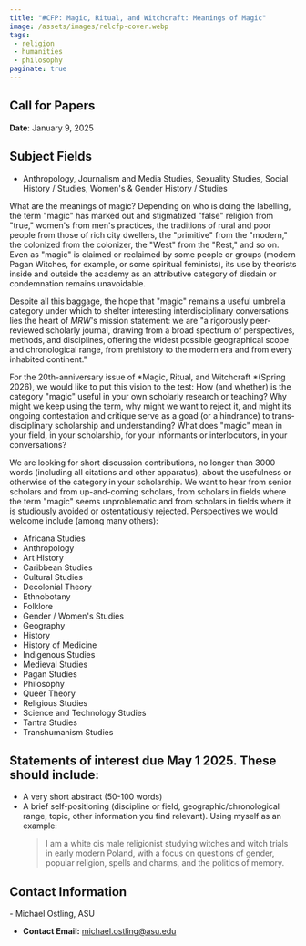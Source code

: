 ```yaml
---
title: "#CFP: Magic, Ritual, and Witchcraft: Meanings of Magic"
image: /assets/images/relcfp-cover.webp
tags:
 - religion
 - humanities
 - philosophy
paginate: true 
---
```

## Call for Papers

**Date**: January 9, 2025

## Subject Fields
- Anthropology, Journalism and Media Studies, Sexuality Studies, Social History \/ Studies, Women's & Gender History \/ Studies

What are the meanings of magic? Depending on who is doing the labelling, the term "magic" has marked out and stigmatized "false" religion from "true," women's from men's practices, the traditions of rural and poor people from those of rich city dwellers, the "primitive" from the "modern," the colonized from the colonizer, the "West" from the "Rest," and so on. Even as "magic" is claimed or reclaimed by some people or groups (modern Pagan Witches, for example, or some spiritual feminists), its use by theorists inside and outside the academy as an attributive category of disdain or condemnation remains unavoidable. 

Despite all this baggage, the hope that "magic" remains a useful umbrella category under which to shelter interesting interdisciplinary conversations lies the heart of *MRW*'s mission statement: we are "a rigorously peer-reviewed scholarly journal, drawing from a broad spectrum of perspectives, methods, and disciplines, offering the widest possible geographical scope and chronological range, from prehistory to the modern era and from every inhabited continent."

For the 20th-anniversary issue of *Magic, Ritual, and Witchcraft *(Spring 2026), we would like to put this vision to the test: How (and whether) is the category "magic" useful in your own scholarly research or teaching? Why might we keep using the term, why might we want to reject it, and might its ongoing contestation and critique serve as a goad (or a hindrance) to trans-disciplinary scholarship and understanding? What does "magic" mean in your field, in your scholarship, for your informants or interlocutors, in your conversations?

We are looking for short discussion contributions, no longer than 3000 words (including all citations and other apparatus), about the usefulness or otherwise of the category in your scholarship. We want to hear from senior scholars and from up-and-coming scholars, from scholars in fields where the term "magic" seems unproblematic and from scholars in fields where it is studiously avoided or ostentatiously rejected. Perspectives we would welcome include (among many others):

-   Africana Studies
-   Anthropology
-   Art History
-   Caribbean Studies
-   Cultural Studies
-   Decolonial Theory
-   Ethnobotany
-   Folklore
-   Gender / Women's Studies
-   Geography
-   History
-   History of Medicine
-   Indigenous Studies
-   Medieval Studies
-   Pagan Studies
-   Philosophy
-   Queer Theory
-   Religious Studies
-   Science and Technology Studies
-   Tantra Studies
-   Transhumanism Studies

## Statements of interest due May 1 2025. These should include: 

-   A very short abstract (50-100 words)
-   A brief self-positioning (discipline or field, geographic/chronological range, topic, other information you find relevant). Using myself as an example:
    > I am a white cis male religionist studying witches and witch trials in early modern Poland, with a focus on questions of gender, popular religion, spells and charms, and the politics of memory. 

## Contact Information

- Michael Ostling, ASU
- **Contact Email:** michael.ostling@asu.edu